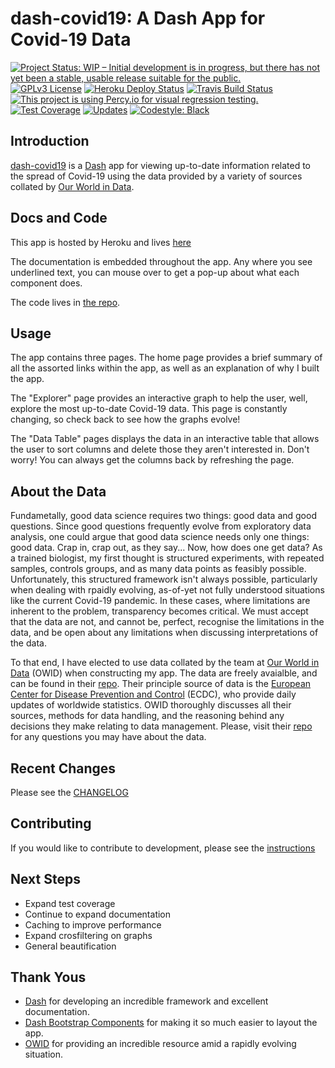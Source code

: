 dash-covid19: A Dash App for Covid-19 Data
==========================================

[![Project Status: WIP – Initial development is in progress, but there has not yet been a stable, usable release suitable for the public.](https://www.repostatus.org/badges/latest/wip.svg)](https://www.repostatus.org/#wip)
[![GPLv3 License](https://img.shields.io/badge/License-GPLv3-blue.svg)](https://www.gnu.org/licenses/gpl-3.0)
[![Heroku Deploy Status](https://heroku-badge.herokuapp.com/?app=dash-covid19-pro)](https://dash-covid19-pro.herokuapp.com/)
[![Travis Build Status](https://travis-ci.org/rbpatt2019/dash-covid19.svg?branch=master)](https://travis-ci.org/rbpatt2019/dash-covid19)
[![This project is using Percy.io for visual regression testing.](https://percy.io/static/images/percy-badge.svg)](https://percy.io/rbpatt2019/dash-covid19)
[![Test Coverage](https://codecov.io/gh/rbpatt2019/dash-covid19/branch/master/graph/badge.svg)](https://codecov.io/gh/rbpatt2019/dash-covid19)
[![Updates](https://pyup.io/repos/github/rbpatt2019/dash-covid19/shield.svg)](https://pyup.io/repos/github/rbpatt2019/dash-covid19/)
[![Codestyle: Black](https://img.shields.io/badge/code%20style-black-000000.svg)](https://github.com/ambv/black)

Introduction
------------

[dash-covid19](https://github.com/rbpatt2019/dash-covid19/) is a
[Dash](https://dash.plotly.com/) app for viewing up-to-date information related
to the spread of Covid-19 using the data provided by a variety of sources collated by [Our World in Data](https://ourworldindata.org/).

Docs and Code
-------------

This app is hosted by Heroku and lives [here](https://dash-covid19-pro.herokuapp.com/)

The documentation is embedded throughout the app. Any where you see underlined text, you can mouse over to get a pop-up about what each component does.

The code lives in [the repo](https://github.com/rbpatt2019/dash-covid19/).

Usage
-----

The app contains three pages. The home page provides a brief summary of all the assorted links within the app, as well as an explanation of why I built the app.

The "Explorer" page provides an interactive graph to help the user, well, explore the most up-to-date Covid-19 data.
This page is constantly changing, so check back to see how the graphs evolve!

The "Data Table" pages displays the data in an interactive table that allows the user to sort columns and delete those they aren't interested in.
Don't worry! You can always get the columns back by refreshing the page.

About the Data
--------------

Fundametally, good data science requires two things: good data and good questions.
Since good questions frequently evolve from exploratory data analysis,
one could argue that good data science needs only one things: good data.
Crap in, crap out, as they say...
Now, how does one get data?
As a trained biologist, my first thought is structured experiments,
with repeated samples, controls groups, and as many data points as feasibly possible.
Unfortunately, this structured framework isn't always possible,
particularly when dealing with rpaidly evolving, as-of-yet not fully understood situations
like the current Covid-19 pandemic.
In these cases, where limitations are inherent to the problem, transparency becomes critical.
We must accept that the data are not, and cannot be, perfect,
recognise the limitations in the data,
and be open about any limitations when discussing interpretations of the data.

To that end, I have elected to use data collated by the team at
[Our World in Data](https://ourworldindata.org/) (OWID)
when constructing my app. The data are freely avaialble, and can be found in their
[repo](https://github.com/owid/covid-19-data/tree/master/public/data).
Their principle source of data is the
[European Center for Disease Prevention and Control](https://www.ecdc.europa.eu/en/publications-data/download-todays-data-geographic-distribution-covid-19-cases-worldwide)
(ECDC), who provide daily updates of worldwide statistics.
OWID thoroughly discusses all their sources, methods for data handling,
and the reasoning behind any decisions they make relating to data management.
Please, visit their [repo](https://github.com/owid/covid-19-data/tree/master/public/data)
for any questions you may have about the data.


Recent Changes
--------------

Please see the
[CHANGELOG](https://github.com/rbpatt2019/dash-covid19/blob/master/CHANGELOG.md)

Contributing
------------

If you would like to contribute to development, please see the [instructions](CONTRIBUTING.md)


Next Steps
----------

- Expand test coverage
- Continue to expand documentation
- Caching to improve performance
- Expand crosfiltering on graphs
- General beautification

Thank Yous
----------

-   [Dash](https://dash.plotly.com/) for developing an incredible
    framework and excellent documentation.
-   [Dash Bootstrap Components](https://dash-bootstrap-components.opensource.faculty.ai/)
    for making it so much easier to layout the app.
-   [OWID](https://ourworldindata.org/) for providing an incredible
	 resource amid a rapidly evolving situation.
